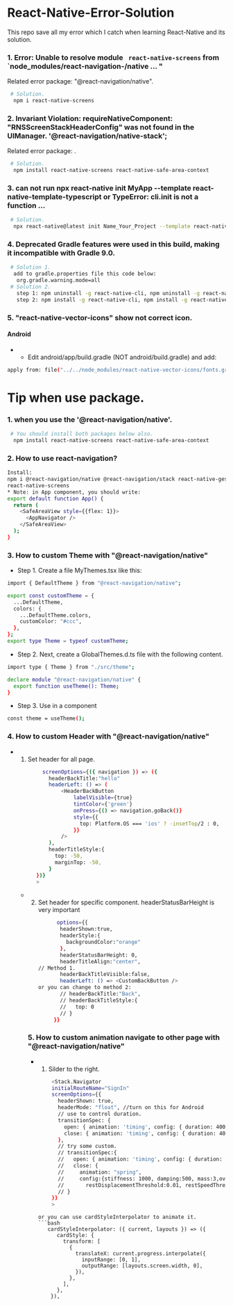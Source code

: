 # React-Native-Error-Solution
This repo save all my error which I catch when learning React-Native and its solution.

### 1. Error: Unable to resolve module ` react-native-screens` from `node_modules/react-navigation-/native ... "
   Related error package: "@react-navigation/native".
   ```bash
    # Solution.
     npm i react-native-screens
   ```
### 2. Invariant Violation: requireNativeComponent: "RNSScreenStackHeaderConfig" was not found in the UIManager. '@react-navigation/native-stack';
   Related error package: .
   ```bash
    # Solution.
     npm install react-native-screens react-native-safe-area-context
   ```
### 3. can not run npx react-native init MyApp --template react-native-template-typescript or TypeError: cli.init is not a function ...
   ```bash
    # Solution.
     npx react-native@latest init Name_Your_Project --template react-native-template-typescript
   ```
### 4.  Deprecated Gradle features were used in this build, making it incompatible with Gradle 9.0.
   ```bash
    # Solution 1.
     add to gradle.properties file this code below:
      org.gradle.warning.mode=all
    # Solution 2.
      step 1: npm uninstall -g react-native-cli, npm uninstall -g react-native
      step 2: npm install -g react-native-cli, npm install -g react-native 
   ```
### 5. "react-native-vector-icons" show not correct icon.
   #### Android
   *  - Edit android/app/build.gradle (NOT android/build.gradle) and add:
   ```bash
   apply from: file("../../node_modules/react-native-vector-icons/fonts.gradle")
   ```
# Tip when use package.
### 1.  when you use the '@react-navigation/native'.
   ```bash
    # You should install both packages below also.
     npm install react-native-screens react-native-safe-area-context
   ```
### 2. How to use react-navigation?
   ```bash
   Install:
   npm i @react-navigation/native @react-navigation/stack react-native-gesture-handler react-native-safe-area-context
   react-native-screens
   * Note: in App component, you should write: 
   export default function App() {
     return (
       <SafeAreaView style={{flex: 1}}>
         <AppNavigator />
       </SafeAreaView>
     );
   }
   ```
### 3. How to custom Theme with "@react-navigation/native"
* Step 1.
Create a file MyThemes.tsx like this:
```bash
import { DefaultTheme } from "@react-navigation/native";

export const customTheme = {
  ...DefaultTheme,
  colors: {
    ...DefaultTheme.colors,
    customColor: "#ccc",
  },
};
export type Theme = typeof customTheme;
```
* Step 2.
Next, create a GlobalThemes.d.ts file with the following content.
```bash
import type { Theme } from "./src/theme";

declare module "@react-navigation/native" {
  export function useTheme(): Theme;
}
```
* Step 3.
Use in a component
```bash
const theme = useTheme();
```

### 4. How to custom Header with "@react-navigation/native"
* 1. Set header for all page.
  ```bash
          screenOptions={({ navigation }) => ({
            headerBackTitle:"hello"
            headerLeft: () => (
                <HeaderBackButton
                    labelVisible={true}
                    tintColor={'green'}
                    onPress={() => navigation.goBack()}
                    style={{
                      top: Platform.OS === 'ios' ? -insetTop/2 : 0,
                    }}
                />
            ),
            headerTitleStyle:{
              top: -50,
              marginTop: -50,
            }
        })}
        >
  ```
  * 2. Set header for specific component.
       headerStatusBarHeight is very important
       ```bash
             options={{
              headerShown:true,
              headerStyle:{
                backgroundColor:"orange"
              },
              headerStatusBarHeight: 0,
              headerTitleAlign:"center",
       // Method 1.
              headerBackTitleVisible:false,
              headerLeft: () => <CustomBackButton />
       or you can change to method 2:
              // headerBackTitle:"Back",
              // headerBackTitleStyle:{
              //   top: 0
              // }
            }}
       ```
    ### 5. How to custom animation navigate to other page with "@react-navigation/native"
    * 1. Silder to the right.
         ```bash
          <Stack.Navigator 
          initialRouteName="SignIn"
          screenOptions={{
            headerShown: true,
            headerMode: "float", //turn on this for Android
            // use to control duration.
            transitionSpec: {
              open: { animation: 'timing', config: { duration: 400} }, // Adjust duration as needed
              close: { animation: 'timing', config: { duration: 400 } }, // Adjust duration as needed
            },
            // try some custom.
            // transitionSpec:{
            //   open: { animation: 'timing', config: { duration: 400} },
            //   close: {
            //     animation: "spring", 
            //     config:{stiffness: 1000, damping:500, mass:3,overshootClamping: true, 
            //       restDisplacementThreshold:0.01, restSpeedThreshold:0.01}}
            // }
          }}
          >
        ```
        or you can use cardStyleInterpolator to animate it.
        ```bash
           cardStyleInterpolator: ({ current, layouts }) => ({
              cardStyle: {
                transform: [
                  {
                    translateX: current.progress.interpolate({
                      inputRange: [0, 1],
                      outputRange: [layouts.screen.width, 0],
                    }),
                  },
                ],
              },
            }),

        ```

